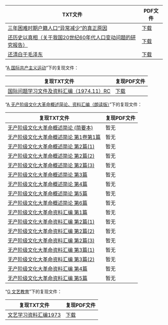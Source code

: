 | TXT文件 | PDF文件 |
| ------- | ------- |
| [三年困难时期户籍人口“异常减少”的真正原因](%E4%B8%89%E5%B9%B4%E5%9B%B0%E9%9A%BE%E6%97%B6%E6%9C%9F%E6%88%B7%E7%B1%8D%E4%BA%BA%E5%8F%A3%E2%80%9C%E5%BC%82%E5%B8%B8%E5%87%8F%E5%B0%91%E2%80%9D%E7%9A%84%E7%9C%9F%E6%AD%A3%E5%8E%9F%E5%9B%A0.txt) | [下载](%E4%B8%89%E5%B9%B4%E5%9B%B0%E9%9A%BE%E6%97%B6%E6%9C%9F%E6%88%B7%E7%B1%8D%E4%BA%BA%E5%8F%A3%E2%80%9C%E5%BC%82%E5%B8%B8%E5%87%8F%E5%B0%91%E2%80%9D%E7%9A%84%E7%9C%9F%E6%AD%A3%E5%8E%9F%E5%9B%A0.pdf) |
| [还历史以真相（关于我国20世纪60年代人口变动问题的研究报告）](%E8%BF%98%E5%8E%86%E5%8F%B2%E4%BB%A5%E7%9C%9F%E7%9B%B8%EF%BC%88%E5%85%B3%E4%BA%8E%E6%88%91%E5%9B%BD20%E4%B8%96%E7%BA%AA60%E5%B9%B4%E4%BB%A3%E4%BA%BA%E5%8F%A3%E5%8F%98%E5%8A%A8%E9%97%AE%E9%A2%98%E7%9A%84%E7%A0%94%E7%A9%B6%E6%8A%A5%E5%91%8A%EF%BC%89.txt) | [下载](%E8%BF%98%E5%8E%86%E5%8F%B2%E4%BB%A5%E7%9C%9F%E7%9B%B8%EF%BC%88%E5%85%B3%E4%BA%8E%E6%88%91%E5%9B%BD20%E4%B8%96%E7%BA%AA60%E5%B9%B4%E4%BB%A3%E4%BA%BA%E5%8F%A3%E5%8F%98%E5%8A%A8%E9%97%AE%E9%A2%98%E7%9A%84%E7%A0%94%E7%A9%B6%E6%8A%A5%E5%91%8A%EF%BC%89.pdf) |
| [还清白于毛泽东](%E8%BF%98%E6%B8%85%E7%99%BD%E4%BA%8E%E6%AF%9B%E6%B3%BD%E4%B8%9C.txt) | [下载](%E8%BF%98%E6%B8%85%E7%99%BD%E4%BA%8E%E6%AF%9B%E6%B3%BD%E4%B8%9C.pdf) |

“[A 国际共产主义运动](../A%20%E5%9B%BD%E9%99%85%E5%85%B1%E4%BA%A7%E4%B8%BB%E4%B9%89%E8%BF%90%E5%8A%A8)”下的复现文件：

| 复现TXT文件 | 复现PDF文件 |
| ------- | ------- |
| [国际问题学习文件及资料汇编（1974.11）RC](../A%20%E5%9B%BD%E9%99%85%E5%85%B1%E4%BA%A7%E4%B8%BB%E4%B9%89%E8%BF%90%E5%8A%A8/%E5%9B%BD%E9%99%85%E9%97%AE%E9%A2%98%E5%AD%A6%E4%B9%A0%E6%96%87%E4%BB%B6%E5%8F%8A%E8%B5%84%E6%96%99%E6%B1%87%E7%BC%96%EF%BC%881974.11%EF%BC%89RC.txt) | [下载](../A%20%E5%9B%BD%E9%99%85%E5%85%B1%E4%BA%A7%E4%B8%BB%E4%B9%89%E8%BF%90%E5%8A%A8/%E5%9B%BD%E9%99%85%E9%97%AE%E9%A2%98%E5%AD%A6%E4%B9%A0%E6%96%87%E4%BB%B6%E5%8F%8A%E8%B5%84%E6%96%99%E6%B1%87%E7%BC%96%EF%BC%881974.11%EF%BC%89RC.pdf) |

“[A 无产阶级文化大革命概述简论、资料汇编（朗读版）](../A%20%E6%97%A0%E4%BA%A7%E9%98%B6%E7%BA%A7%E6%96%87%E5%8C%96%E5%A4%A7%E9%9D%A9%E5%91%BD%E6%A6%82%E8%BF%B0%E7%AE%80%E8%AE%BA%E3%80%81%E8%B5%84%E6%96%99%E6%B1%87%E7%BC%96%EF%BC%88%E6%9C%97%E8%AF%BB%E7%89%88%EF%BC%89)”下的复现文件：

| 复现TXT文件 | 复现PDF文件 |
| ------- | ------- |
| [无产阶级文化大革命概述简论 (简要本)](../A%20%E6%97%A0%E4%BA%A7%E9%98%B6%E7%BA%A7%E6%96%87%E5%8C%96%E5%A4%A7%E9%9D%A9%E5%91%BD%E6%A6%82%E8%BF%B0%E7%AE%80%E8%AE%BA%E3%80%81%E8%B5%84%E6%96%99%E6%B1%87%E7%BC%96%EF%BC%88%E6%9C%97%E8%AF%BB%E7%89%88%EF%BC%89/%E6%97%A0%E4%BA%A7%E9%98%B6%E7%BA%A7%E6%96%87%E5%8C%96%E5%A4%A7%E9%9D%A9%E5%91%BD%E6%A6%82%E8%BF%B0%E7%AE%80%E8%AE%BA%20%28%E7%AE%80%E8%A6%81%E6%9C%AC%29.txt) | 暂无 |
| [无产阶级文化大革命概述简论 第1卷第1篇](../A%20%E6%97%A0%E4%BA%A7%E9%98%B6%E7%BA%A7%E6%96%87%E5%8C%96%E5%A4%A7%E9%9D%A9%E5%91%BD%E6%A6%82%E8%BF%B0%E7%AE%80%E8%AE%BA%E3%80%81%E8%B5%84%E6%96%99%E6%B1%87%E7%BC%96%EF%BC%88%E6%9C%97%E8%AF%BB%E7%89%88%EF%BC%89/%E6%97%A0%E4%BA%A7%E9%98%B6%E7%BA%A7%E6%96%87%E5%8C%96%E5%A4%A7%E9%9D%A9%E5%91%BD%E6%A6%82%E8%BF%B0%E7%AE%80%E8%AE%BA%20%E7%AC%AC1%E5%8D%B7%E7%AC%AC1%E7%AF%87.txt) | 暂无 |
| [无产阶级文化大革命概述简论 第2篇(1)](../A%20%E6%97%A0%E4%BA%A7%E9%98%B6%E7%BA%A7%E6%96%87%E5%8C%96%E5%A4%A7%E9%9D%A9%E5%91%BD%E6%A6%82%E8%BF%B0%E7%AE%80%E8%AE%BA%E3%80%81%E8%B5%84%E6%96%99%E6%B1%87%E7%BC%96%EF%BC%88%E6%9C%97%E8%AF%BB%E7%89%88%EF%BC%89/%E6%97%A0%E4%BA%A7%E9%98%B6%E7%BA%A7%E6%96%87%E5%8C%96%E5%A4%A7%E9%9D%A9%E5%91%BD%E6%A6%82%E8%BF%B0%E7%AE%80%E8%AE%BA%20%E7%AC%AC2%E7%AF%87%281%29.txt) | 暂无 |
| [无产阶级文化大革命概述简论 第2篇(2)](../A%20%E6%97%A0%E4%BA%A7%E9%98%B6%E7%BA%A7%E6%96%87%E5%8C%96%E5%A4%A7%E9%9D%A9%E5%91%BD%E6%A6%82%E8%BF%B0%E7%AE%80%E8%AE%BA%E3%80%81%E8%B5%84%E6%96%99%E6%B1%87%E7%BC%96%EF%BC%88%E6%9C%97%E8%AF%BB%E7%89%88%EF%BC%89/%E6%97%A0%E4%BA%A7%E9%98%B6%E7%BA%A7%E6%96%87%E5%8C%96%E5%A4%A7%E9%9D%A9%E5%91%BD%E6%A6%82%E8%BF%B0%E7%AE%80%E8%AE%BA%20%E7%AC%AC2%E7%AF%87%282%29.txt) | 暂无 |
| [无产阶级文化大革命概述简论 第2篇(3)](../A%20%E6%97%A0%E4%BA%A7%E9%98%B6%E7%BA%A7%E6%96%87%E5%8C%96%E5%A4%A7%E9%9D%A9%E5%91%BD%E6%A6%82%E8%BF%B0%E7%AE%80%E8%AE%BA%E3%80%81%E8%B5%84%E6%96%99%E6%B1%87%E7%BC%96%EF%BC%88%E6%9C%97%E8%AF%BB%E7%89%88%EF%BC%89/%E6%97%A0%E4%BA%A7%E9%98%B6%E7%BA%A7%E6%96%87%E5%8C%96%E5%A4%A7%E9%9D%A9%E5%91%BD%E6%A6%82%E8%BF%B0%E7%AE%80%E8%AE%BA%20%E7%AC%AC2%E7%AF%87%283%29.txt) | 暂无 |
| [无产阶级文化大革命概述简论 第3篇](../A%20%E6%97%A0%E4%BA%A7%E9%98%B6%E7%BA%A7%E6%96%87%E5%8C%96%E5%A4%A7%E9%9D%A9%E5%91%BD%E6%A6%82%E8%BF%B0%E7%AE%80%E8%AE%BA%E3%80%81%E8%B5%84%E6%96%99%E6%B1%87%E7%BC%96%EF%BC%88%E6%9C%97%E8%AF%BB%E7%89%88%EF%BC%89/%E6%97%A0%E4%BA%A7%E9%98%B6%E7%BA%A7%E6%96%87%E5%8C%96%E5%A4%A7%E9%9D%A9%E5%91%BD%E6%A6%82%E8%BF%B0%E7%AE%80%E8%AE%BA%20%E7%AC%AC3%E7%AF%87.txt) | 暂无 |
| [无产阶级文化大革命概述简论 第4篇](../A%20%E6%97%A0%E4%BA%A7%E9%98%B6%E7%BA%A7%E6%96%87%E5%8C%96%E5%A4%A7%E9%9D%A9%E5%91%BD%E6%A6%82%E8%BF%B0%E7%AE%80%E8%AE%BA%E3%80%81%E8%B5%84%E6%96%99%E6%B1%87%E7%BC%96%EF%BC%88%E6%9C%97%E8%AF%BB%E7%89%88%EF%BC%89/%E6%97%A0%E4%BA%A7%E9%98%B6%E7%BA%A7%E6%96%87%E5%8C%96%E5%A4%A7%E9%9D%A9%E5%91%BD%E6%A6%82%E8%BF%B0%E7%AE%80%E8%AE%BA%20%E7%AC%AC4%E7%AF%87.txt) | 暂无 |
| [无产阶级文化大革命概述简论 第5篇](../A%20%E6%97%A0%E4%BA%A7%E9%98%B6%E7%BA%A7%E6%96%87%E5%8C%96%E5%A4%A7%E9%9D%A9%E5%91%BD%E6%A6%82%E8%BF%B0%E7%AE%80%E8%AE%BA%E3%80%81%E8%B5%84%E6%96%99%E6%B1%87%E7%BC%96%EF%BC%88%E6%9C%97%E8%AF%BB%E7%89%88%EF%BC%89/%E6%97%A0%E4%BA%A7%E9%98%B6%E7%BA%A7%E6%96%87%E5%8C%96%E5%A4%A7%E9%9D%A9%E5%91%BD%E6%A6%82%E8%BF%B0%E7%AE%80%E8%AE%BA%20%E7%AC%AC5%E7%AF%87.txt) | 暂无 |
| [无产阶级文化大革命概述简论 第6篇](../A%20%E6%97%A0%E4%BA%A7%E9%98%B6%E7%BA%A7%E6%96%87%E5%8C%96%E5%A4%A7%E9%9D%A9%E5%91%BD%E6%A6%82%E8%BF%B0%E7%AE%80%E8%AE%BA%E3%80%81%E8%B5%84%E6%96%99%E6%B1%87%E7%BC%96%EF%BC%88%E6%9C%97%E8%AF%BB%E7%89%88%EF%BC%89/%E6%97%A0%E4%BA%A7%E9%98%B6%E7%BA%A7%E6%96%87%E5%8C%96%E5%A4%A7%E9%9D%A9%E5%91%BD%E6%A6%82%E8%BF%B0%E7%AE%80%E8%AE%BA%20%E7%AC%AC6%E7%AF%87.txt) | 暂无 |
| [无产阶级文化大革命资料汇编 第1篇](../A%20%E6%97%A0%E4%BA%A7%E9%98%B6%E7%BA%A7%E6%96%87%E5%8C%96%E5%A4%A7%E9%9D%A9%E5%91%BD%E6%A6%82%E8%BF%B0%E7%AE%80%E8%AE%BA%E3%80%81%E8%B5%84%E6%96%99%E6%B1%87%E7%BC%96%EF%BC%88%E6%9C%97%E8%AF%BB%E7%89%88%EF%BC%89/%E6%97%A0%E4%BA%A7%E9%98%B6%E7%BA%A7%E6%96%87%E5%8C%96%E5%A4%A7%E9%9D%A9%E5%91%BD%E8%B5%84%E6%96%99%E6%B1%87%E7%BC%96%20%E7%AC%AC1%E7%AF%87.txt) | 暂无 |
| [无产阶级文化大革命资料汇编 第2篇(1)](../A%20%E6%97%A0%E4%BA%A7%E9%98%B6%E7%BA%A7%E6%96%87%E5%8C%96%E5%A4%A7%E9%9D%A9%E5%91%BD%E6%A6%82%E8%BF%B0%E7%AE%80%E8%AE%BA%E3%80%81%E8%B5%84%E6%96%99%E6%B1%87%E7%BC%96%EF%BC%88%E6%9C%97%E8%AF%BB%E7%89%88%EF%BC%89/%E6%97%A0%E4%BA%A7%E9%98%B6%E7%BA%A7%E6%96%87%E5%8C%96%E5%A4%A7%E9%9D%A9%E5%91%BD%E8%B5%84%E6%96%99%E6%B1%87%E7%BC%96%20%E7%AC%AC2%E7%AF%87%281%29.txt) | 暂无 |
| [无产阶级文化大革命资料汇编 第2篇(2)](../A%20%E6%97%A0%E4%BA%A7%E9%98%B6%E7%BA%A7%E6%96%87%E5%8C%96%E5%A4%A7%E9%9D%A9%E5%91%BD%E6%A6%82%E8%BF%B0%E7%AE%80%E8%AE%BA%E3%80%81%E8%B5%84%E6%96%99%E6%B1%87%E7%BC%96%EF%BC%88%E6%9C%97%E8%AF%BB%E7%89%88%EF%BC%89/%E6%97%A0%E4%BA%A7%E9%98%B6%E7%BA%A7%E6%96%87%E5%8C%96%E5%A4%A7%E9%9D%A9%E5%91%BD%E8%B5%84%E6%96%99%E6%B1%87%E7%BC%96%20%E7%AC%AC2%E7%AF%87%282%29.txt) | 暂无 |
| [无产阶级文化大革命资料汇编 第2篇(3)](../A%20%E6%97%A0%E4%BA%A7%E9%98%B6%E7%BA%A7%E6%96%87%E5%8C%96%E5%A4%A7%E9%9D%A9%E5%91%BD%E6%A6%82%E8%BF%B0%E7%AE%80%E8%AE%BA%E3%80%81%E8%B5%84%E6%96%99%E6%B1%87%E7%BC%96%EF%BC%88%E6%9C%97%E8%AF%BB%E7%89%88%EF%BC%89/%E6%97%A0%E4%BA%A7%E9%98%B6%E7%BA%A7%E6%96%87%E5%8C%96%E5%A4%A7%E9%9D%A9%E5%91%BD%E8%B5%84%E6%96%99%E6%B1%87%E7%BC%96%20%E7%AC%AC2%E7%AF%87%283%29.txt) | 暂无 |
| [无产阶级文化大革命资料汇编 第3篇(1)](../A%20%E6%97%A0%E4%BA%A7%E9%98%B6%E7%BA%A7%E6%96%87%E5%8C%96%E5%A4%A7%E9%9D%A9%E5%91%BD%E6%A6%82%E8%BF%B0%E7%AE%80%E8%AE%BA%E3%80%81%E8%B5%84%E6%96%99%E6%B1%87%E7%BC%96%EF%BC%88%E6%9C%97%E8%AF%BB%E7%89%88%EF%BC%89/%E6%97%A0%E4%BA%A7%E9%98%B6%E7%BA%A7%E6%96%87%E5%8C%96%E5%A4%A7%E9%9D%A9%E5%91%BD%E8%B5%84%E6%96%99%E6%B1%87%E7%BC%96%20%E7%AC%AC3%E7%AF%87%281%29.txt) | 暂无 |
| [无产阶级文化大革命资料汇编 第3篇(2)](../A%20%E6%97%A0%E4%BA%A7%E9%98%B6%E7%BA%A7%E6%96%87%E5%8C%96%E5%A4%A7%E9%9D%A9%E5%91%BD%E6%A6%82%E8%BF%B0%E7%AE%80%E8%AE%BA%E3%80%81%E8%B5%84%E6%96%99%E6%B1%87%E7%BC%96%EF%BC%88%E6%9C%97%E8%AF%BB%E7%89%88%EF%BC%89/%E6%97%A0%E4%BA%A7%E9%98%B6%E7%BA%A7%E6%96%87%E5%8C%96%E5%A4%A7%E9%9D%A9%E5%91%BD%E8%B5%84%E6%96%99%E6%B1%87%E7%BC%96%20%E7%AC%AC3%E7%AF%87%282%29.txt) | 暂无 |
| [无产阶级文化大革命资料汇编 第4篇](../A%20%E6%97%A0%E4%BA%A7%E9%98%B6%E7%BA%A7%E6%96%87%E5%8C%96%E5%A4%A7%E9%9D%A9%E5%91%BD%E6%A6%82%E8%BF%B0%E7%AE%80%E8%AE%BA%E3%80%81%E8%B5%84%E6%96%99%E6%B1%87%E7%BC%96%EF%BC%88%E6%9C%97%E8%AF%BB%E7%89%88%EF%BC%89/%E6%97%A0%E4%BA%A7%E9%98%B6%E7%BA%A7%E6%96%87%E5%8C%96%E5%A4%A7%E9%9D%A9%E5%91%BD%E8%B5%84%E6%96%99%E6%B1%87%E7%BC%96%20%E7%AC%AC4%E7%AF%87.txt) | 暂无 |
| [无产阶级文化大革命资料汇编 第5篇](../A%20%E6%97%A0%E4%BA%A7%E9%98%B6%E7%BA%A7%E6%96%87%E5%8C%96%E5%A4%A7%E9%9D%A9%E5%91%BD%E6%A6%82%E8%BF%B0%E7%AE%80%E8%AE%BA%E3%80%81%E8%B5%84%E6%96%99%E6%B1%87%E7%BC%96%EF%BC%88%E6%9C%97%E8%AF%BB%E7%89%88%EF%BC%89/%E6%97%A0%E4%BA%A7%E9%98%B6%E7%BA%A7%E6%96%87%E5%8C%96%E5%A4%A7%E9%9D%A9%E5%91%BD%E8%B5%84%E6%96%99%E6%B1%87%E7%BC%96%20%E7%AC%AC5%E7%AF%87.txt) | 暂无 |

“[G 文艺教育](../G%20%E6%96%87%E8%89%BA%E6%95%99%E8%82%B2)”下的复现文件：

| 复现TXT文件 | 复现PDF文件 |
| ------- | ------- |
| [文艺学习资料汇编1973](../G%20%E6%96%87%E8%89%BA%E6%95%99%E8%82%B2/%E6%96%87%E8%89%BA%E5%AD%A6%E4%B9%A0%E8%B5%84%E6%96%99%E6%B1%87%E7%BC%961973.txt) | [下载](../G%20%E6%96%87%E8%89%BA%E6%95%99%E8%82%B2/%E6%96%87%E8%89%BA%E5%AD%A6%E4%B9%A0%E8%B5%84%E6%96%99%E6%B1%87%E7%BC%961973.pdf) |
